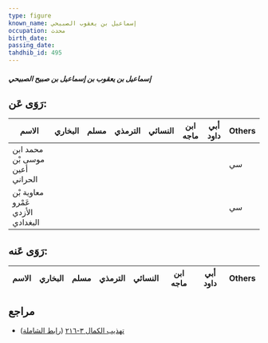 ```yaml
---
type: figure
known_name: إسماعيل بن يعقوب الصبيحي
occupation: محدث
birth_date:
passing_date:
tahdhib_id: 495
---
```

##### إسماعيل بن يعقوب بن إسماعيل بن صبيح الصبيحي

## رَوَى عَن:
| الاسم                             | البخاري | مسلم | الترمذي | النسائي | ابن ماجه | أبي داود | Others |
| --------------------------------- | ------- | ---- | ------- | ------- | -------- | -------- | ------ |
| محمد ابن موسى بْن أعين الحراني    |         |      |         |         |          |          | سي     |
| معاوية بْن عَمْرو الأزدي البغدادي |         |      |         |         |          |          | سي     |
## رَوَى عَنه:
| الاسم | البخاري | مسلم | الترمذي | النسائي | ابن ماجه | أبي داود | Others |
| ----- | ------- | ---- | ------- | ------- | -------- | -------- | ------ |
## مراجع
- [تهذيب الكمال ٣-٢١٦](obsidian://open?vault=Tahdhib-al-Kamal&file=Figures/٤٩٥-إسماعيل%20بن%20يعقوب%20بن%20إسماعيل%20بن%20صبيح%20الصبيحي) ([رابط الشاملة](https://shamela.ws/book/3722/1230))